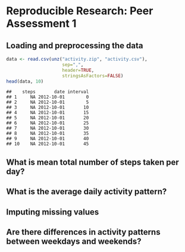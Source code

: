 # Reproducible Research: Peer Assessment 1


## Loading and preprocessing the data


```r
data <- read.csv(unz("activity.zip", "activity.csv"), 
                     sep=",", 
                     header=TRUE,
                     stringsAsFactors=FALSE)
head(data, 10)
```

```
##    steps       date interval
## 1     NA 2012-10-01        0
## 2     NA 2012-10-01        5
## 3     NA 2012-10-01       10
## 4     NA 2012-10-01       15
## 5     NA 2012-10-01       20
## 6     NA 2012-10-01       25
## 7     NA 2012-10-01       30
## 8     NA 2012-10-01       35
## 9     NA 2012-10-01       40
## 10    NA 2012-10-01       45
```

## What is mean total number of steps taken per day?



## What is the average daily activity pattern?



## Imputing missing values



## Are there differences in activity patterns between weekdays and weekends?
